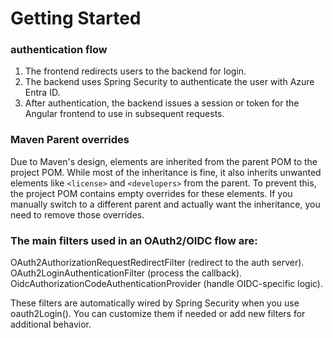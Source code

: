 # Getting Started

### authentication flow
1. The frontend redirects users to the backend for login.
2. The backend uses Spring Security to authenticate the user with Azure Entra ID.
3. After authentication, the backend issues a session or token for the Angular frontend to use in subsequent requests.

### Maven Parent overrides

Due to Maven's design, elements are inherited from the parent POM to the project POM.
While most of the inheritance is fine, it also inherits unwanted elements like `<license>` and `<developers>` from the parent.
To prevent this, the project POM contains empty overrides for these elements.
If you manually switch to a different parent and actually want the inheritance, you need to remove those overrides.

### The main filters used in an OAuth2/OIDC flow are:

OAuth2AuthorizationRequestRedirectFilter (redirect to the auth server).
OAuth2LoginAuthenticationFilter (process the callback).
OidcAuthorizationCodeAuthenticationProvider (handle OIDC-specific logic).

These filters are automatically wired by Spring Security when you use oauth2Login(). 
You can customize them if needed or add new filters for additional behavior. 
